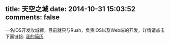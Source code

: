 title: 天空之城
date: 2014-10-31 15:03:52
comments: false
---

一名iOS开发攻城狮，目前就只与Rush，负责iOS以及Web端的开发，详情请点击下面链接:
[我的简历](/uploads/resume/2.pdf)